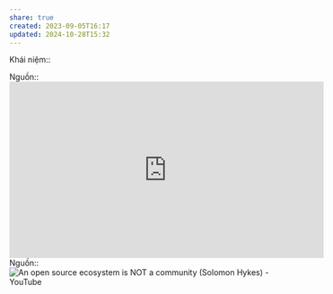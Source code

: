 ```yaml
---
share: true
created: 2023-09-05T16:17
updated: 2024-10-28T15:32
---
```

Khái niệm:: 

Nguồn:: <iframe width="560" height="315" src="https://www.youtube.com/embed/Un4SKCMdZLw?si=JzykMWe5dH9-mQFv&t=504" title="YouTube video player" frameborder="0" allow="accelerometer; autoplay; clipboard-write; encrypted-media; gyroscope; picture-in-picture; web-share" referrerpolicy="strict-origin-when-cross-origin" allowfullscreen></iframe>
Nguồn:: ![An open source ecosystem is NOT a community (Solomon Hykes) - YouTube](https://youtu.be/ZthqD40zzMQ?si=8H6Sfvz5j06wEc-R)